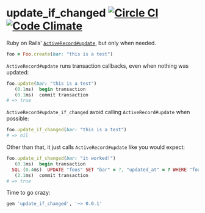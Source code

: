 # update_if_changed [![Circle CI](https://circleci.com/gh/KevinBongart/update_if_changed.svg?style=svg)](https://circleci.com/gh/KevinBongart/update_if_changed) [![Code Climate](https://codeclimate.com/github/KevinBongart/update_if_changed/badges/gpa.svg)](https://codeclimate.com/github/KevinBongart/update_if_changed)

Ruby on Rails' [`ActiveRecord#update`](http://apidock.com/rails/ActiveRecord/Persistence/update), but only when needed.

```ruby
foo = Foo.create(bar: "this is a test")
```

`ActiveRecord#update` runs transaction callbacks, even when nothing was updated:

```ruby
foo.update(bar: "this is a test")
   (0.1ms)  begin transaction
   (0.1ms)  commit transaction
# => true
```

`ActiveRecord#update_if_changed` avoid calling `ActiveRecord#update` when possible:

```ruby
foo.update_if_changed(bar: "this is a test")
# => nil
```

Other than that, it just calls `ActiveRecord#update` like you would expect:

```ruby
foo.update_if_changed(bar: "it worked!")
   (0.1ms)  begin transaction
  SQL (0.4ms)  UPDATE "foos" SET "bar" = ?, "updated_at" = ? WHERE "foos"."id" = ?  [["bar", "it worked!"], ["updated_at", "2015-02-03 18:35:18.887834"], ["id", 1]]
   (2.1ms)  commit transaction
# => true
```

Time to go crazy:

```ruby
gem 'update_if_changed', '~> 0.0.1'
```
